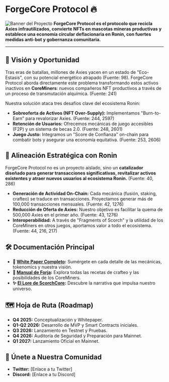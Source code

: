 # ForgeCore Protocol 🔥

![Banner del Proyecto](URL_DE_TU_BANNER)  **ForgeCore Protocol es el protocolo que recicla Axies infrautilizados, convierte NFTs en mascotas mineras productivas y establece una economía circular deflacionaria en Ronin, con fuertes medidas anti-bot y gobernanza comunitaria.**

---

## 🎯 Visión y Oportunidad

Tras eras de batallas, millones de Axies yacen en un estado de "Eco-Estasis", con su potencial energético atrapado (Fuente: 98). ForgeCore Protocol aborda directamente este problema transformando estos activos inactivos en **CoreMiners**: nuevos compañeros NFT productivos a través de un proceso de transmutación alquímica. (Fuente: 241)

Nuestra solución ataca tres desafíos clave del ecosistema Ronin:
* **Sobreoferta de Activos (NFT Over-Supply):** Implementamos "Burn-to-Earn" para revalorizar Axies. (Fuente: 244, 2597)
* **Retención de Usuarios:** Ofrecemos mecánicas de juego accesibles (F2P) y un sistema de becas 2.0. (Fuente: 248, 2601)
* **Juego Justo:** Integramos un "Score de Confianza" on-chain para combatir bots y asegurar una economía equitativa. (Fuente: 253, 2606)

## 🤝 Alineación Estratégica con Ronin

ForgeCore Protocol no es un proyecto aislado, sino un **catalizador diseñado para generar transacciones significativas, revitalizar activos existentes y atraer nuevos usuarios al ecosistema Ronin.** (Fuente: 40, 286)

* **Generación de Actividad On-Chain:** Cada mecánica (fusión, staking, crafteo) se traduce en transacciones. Proyectamos generar más de 100,000 transacciones mensuales. (Fuente: 42, 1276)
* **Reducción de Oferta de Axies:** Nuestro objetivo es facilitar la quema de 500,000 Axies en el primer año. (Fuente: 43, 1276)
* **Interoperabilidad:** A través de "Fragments of Scorch" y la utilidad de los CoreMiners en otros juegos, aportamos valor a todo el ecosistema. (Fuente: 44, 216, 217)

## 🛠️ Documentación Principal

* **📄 [White Paper Completo](./COMPLETO%20DOBLE%20ScorchCore%20Mining%20(1).pdf):** Sumérgete en cada detalle de las mecánicas, tokenomics y nuestra visión.
* **📜 [Manual de Forja](./FINAL%20Manual%20de%20Forja%20y%20Metadata%20de%20AxieCoreMiners%20v2.pdf):** Explora todas las recetas de crafteo y las posibilidades de los CoreMiners.
* **✨ [El Lore de ScorchCore](./Crónicas%20del%20Núcleo%20Ardiente%20El%20Lore%20de%20ScorchCore%20Mining.docx):** Descubre la narrativa que impulsa nuestro universo.

## 🗺️ Hoja de Ruta (Roadmap)

- **Q4 2025:** Conceptualización y Whitepaper.
- **Q1-Q2 2026:** Desarrollo de MVP y Smart Contracts iniciales.
- **Q3 2026:** Lanzamiento en Testnet y Pruebas.
- **Q4 2026:** Auditoría de Seguridad y Preparación para Mainnet.
- **Q1 2027:** Lanzamiento Oficial en Mainnet.

## 🔗 Únete a Nuestra Comunidad

* **Twitter:** [Enlace a tu Twitter]
* **Discord:** [Enlace a tu Discord]
